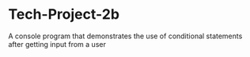 # Tech-Project-2b
 A console program that demonstrates the use of conditional statements after getting input from a user
